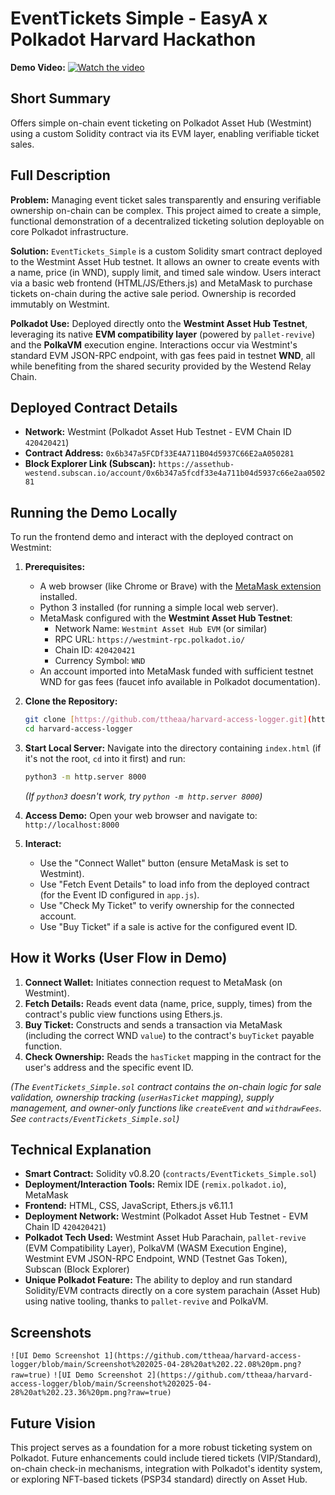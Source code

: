# EventTickets Simple - EasyA x Polkadot Harvard Hackathon

**Demo Video:** [![Watch the video](https://img.youtube.com/vi/dDj35tQRchw/0.jpg)](https://www.youtube.com/watch?v=dDj35tQRchw)

## Short Summary

Offers simple on-chain event ticketing on Polkadot Asset Hub (Westmint) using a custom Solidity contract via its EVM layer, enabling verifiable ticket sales.

## Full Description

**Problem:** Managing event ticket sales transparently and ensuring verifiable ownership on-chain can be complex. This project aimed to create a simple, functional demonstration of a decentralized ticketing solution deployable on core Polkadot infrastructure.

**Solution:** `EventTickets_Simple` is a custom Solidity smart contract deployed to the Westmint Asset Hub testnet. It allows an owner to create events with a name, price (in WND), supply limit, and timed sale window. Users interact via a basic web frontend (HTML/JS/Ethers.js) and MetaMask to purchase tickets on-chain during the active sale period. Ownership is recorded immutably on Westmint.

**Polkadot Use:** Deployed directly onto the **Westmint Asset Hub Testnet**, leveraging its native **EVM compatibility layer** (powered by `pallet-revive`) and the **PolkaVM** execution engine. Interactions occur via Westmint's standard EVM JSON-RPC endpoint, with gas fees paid in testnet **WND**, all while benefiting from the shared security provided by the Westend Relay Chain.


## Deployed Contract Details

* **Network:** Westmint (Polkadot Asset Hub Testnet - EVM Chain ID `420420421`)
* **Contract Address:** `0x6b347a5FCDf33E4A711B04d5937C66E2aA050281`
* **Block Explorer Link (Subscan):** `https://assethub-westend.subscan.io/account/0x6b347a5fcdf33e4a711b04d5937c66e2aa050281`


## Running the Demo Locally

To run the frontend demo and interact with the deployed contract on Westmint:

1.  **Prerequisites:**
    * A web browser (like Chrome or Brave) with the [MetaMask extension](https://metamask.io/) installed.
    * Python 3 installed (for running a simple local web server).
    * MetaMask configured with the **Westmint Asset Hub Testnet**:
        * Network Name: `Westmint Asset Hub EVM` (or similar)
        * RPC URL: `https://westmint-rpc.polkadot.io/` 
        * Chain ID: `420420421`
        * Currency Symbol: `WND`
    * An account imported into MetaMask funded with sufficient testnet WND for gas fees (faucet info available in Polkadot documentation).

2.  **Clone the Repository:**
    ```bash
    git clone [https://github.com/ttheaa/harvard-access-logger.git](https://github.com/ttheaa/harvard-access-logger.git)
    cd harvard-access-logger
    ```

3.  **Start Local Server:** Navigate into the directory containing `index.html` (if it's not the root, `cd` into it first) and run:
    ```bash
    python3 -m http.server 8000
    ```
    *(If `python3` doesn't work, try `python -m http.server 8000`)*

4.  **Access Demo:** Open your web browser and navigate to:
    `http://localhost:8000`

5.  **Interact:**
    * Use the "Connect Wallet" button (ensure MetaMask is set to Westmint).
    * Use "Fetch Event Details" to load info from the deployed contract (for the Event ID configured in `app.js`).
    * Use "Check My Ticket" to verify ownership for the connected account.
    * Use "Buy Ticket" if a sale is active for the configured event ID.

## How it Works (User Flow in Demo)

1.  **Connect Wallet:** Initiates connection request to MetaMask (on Westmint).
2.  **Fetch Details:** Reads event data (name, price, supply, times) from the contract's public view functions using Ethers.js.
3.  **Buy Ticket:** Constructs and sends a transaction via MetaMask (including the correct WND `value`) to the contract's `buyTicket` payable function.
4.  **Check Ownership:** Reads the `hasTicket` mapping in the contract for the user's address and the specific event ID.

*(The `EventTickets_Simple.sol` contract contains the on-chain logic for sale validation, ownership tracking (`userHasTicket` mapping), supply management, and owner-only functions like `createEvent` and `withdrawFees`. See `contracts/EventTickets_Simple.sol`)*

## Technical Explanation

* **Smart Contract:** Solidity v0.8.20 (`contracts/EventTickets_Simple.sol`)
* **Deployment/Interaction Tools:** Remix IDE (`remix.polkadot.io`), MetaMask
* **Frontend:** HTML, CSS, JavaScript, Ethers.js v6.11.1
* **Deployment Network:** Westmint (Polkadot Asset Hub Testnet - EVM Chain ID `420420421`)
* **Polkadot Tech Used:** Westmint Asset Hub Parachain, `pallet-revive` (EVM Compatibility Layer), PolkaVM (WASM Execution Engine), Westmint EVM JSON-RPC Endpoint, WND (Testnet Gas Token), Subscan (Block Explorer)
* **Unique Polkadot Feature:** The ability to deploy and run standard Solidity/EVM contracts directly on a core system parachain (Asset Hub) using native tooling, thanks to `pallet-revive` and PolkaVM.

## Screenshots

`![UI Demo Screenshot 1](https://github.com/ttheaa/harvard-access-logger/blob/main/Screenshot%202025-04-28%20at%202.22.08%20pm.png?raw=true)`
`![UI Demo Screenshot 2](https://github.com/ttheaa/harvard-access-logger/blob/main/Screenshot%202025-04-28%20at%202.23.36%20pm.png?raw=true)`

## Future Vision

This project serves as a foundation for a more robust ticketing system on Polkadot. Future enhancements could include tiered tickets (VIP/Standard), on-chain check-in mechanisms, integration with Polkadot's identity system, or exploring NFT-based tickets (PSP34 standard) directly on Asset Hub.
